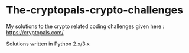 # The-cryptopals-crypto-challenges
My solutions to the crypto related coding challenges given here : https://cryptopals.com/ 

Solutions written in Python 2.x/3.x 
